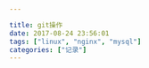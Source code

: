 ```yaml
---

title: git操作
date: 2017-08-24 23:56:01
tags: ["linux", "nginx", "mysql"]
categories: ["记录"]
---
```


